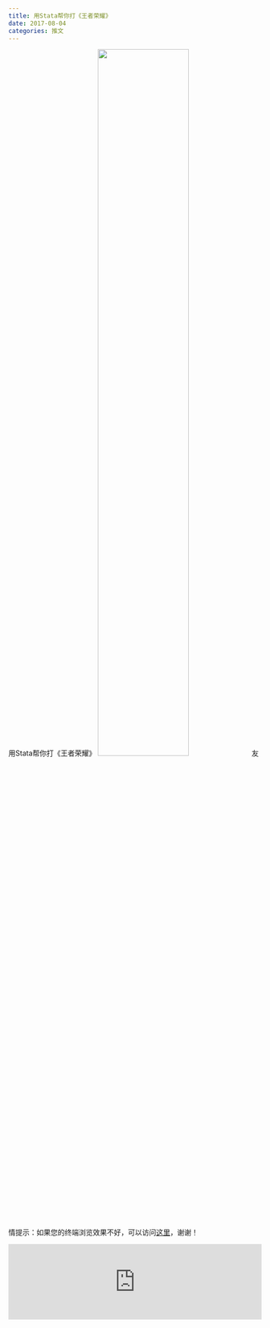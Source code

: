 ```yaml
---
title: 用Stata帮你打《王者荣耀》
date: 2017-08-04
categories: 推文
---
```

用Stata帮你打《王者荣耀》
<img src="http://mmbiz.qpic.cn/mmbiz_jpg/ACviaWTBFxhaB0P4VDUFejaibnw4Xox4NgksIibZ5dEt2EPDySjaia9ibnjkEHI7b3oALRFXZdRNOt8CuiaBTnBOpxsQ/0?wx_fmt=jpeg" style="width: 60%; height: auto;"/><!--more-->
友情提示：如果您的终端浏览效果不好，可以访问[这里](https://stata-club.github.io/stata_article/2017-08-04.html)，谢谢！
<iframe src="https://stata-club.github.io/stata_article/2017-08-04.html" id="iframepage" frameborder="0" scrolling="no" marginheight="0" marginwidth="0" width="100%" onLoad="iFrameHeight()"></iframe>
<script type="text/javascript" language="javascript">
function iFrameHeight() {
var ifm= document.getElementById("iframepage");
var subWeb = document.frames ? document.frames["iframepage"].document : ifm.contentDocument;   
if(ifm != null && subWeb != null) {
 ifm.height = subWeb.body.scrollHeight;
} 
} 
</script> 

